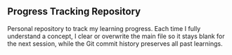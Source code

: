 ## Progress Tracking Repository
Personal repository to track my learning progress. Each time I fully understand a concept, I clear or overwrite the main file so it stays blank for the next session, while the Git commit history preserves all past learnings.
